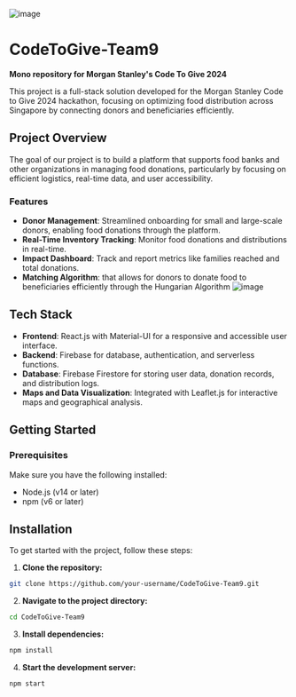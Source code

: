 ![image](https://github.com/user-attachments/assets/dcea83a0-eb05-42da-b499-56cd4778608f)

# CodeToGive-Team9
**Mono repository for Morgan Stanley's Code To Give 2024**

This project is a full-stack solution developed for the Morgan Stanley Code to Give 2024 hackathon, focusing on optimizing food distribution across Singapore by connecting donors and beneficiaries efficiently.

## Project Overview

The goal of our project is to build a platform that supports food banks and other organizations in managing food donations, particularly by focusing on efficient logistics, real-time data, and user accessibility.

### Features

- **Donor Management**: Streamlined onboarding for small and large-scale donors, enabling food donations through the platform.
- **Real-Time Inventory Tracking**: Monitor food donations and distributions in real-time.
- **Impact Dashboard**: Track and report metrics like families reached and total donations.
- **Matching Algorithm**: that allows for donors to donate food to beneficiaries efficiently through the Hungarian Algorithm
![image](https://github.com/user-attachments/assets/e2f63bad-29b9-4320-b62b-fbe05c375566)


## Tech Stack

- **Frontend**: React.js with Material-UI for a responsive and accessible user interface.
- **Backend**: Firebase for database, authentication, and serverless functions.
- **Database**: Firebase Firestore for storing user data, donation records, and distribution logs.
- **Maps and Data Visualization**: Integrated with Leaflet.js for interactive maps and geographical analysis.

## Getting Started

### Prerequisites

Make sure you have the following installed:

- Node.js (v14 or later)
- npm (v6 or later)

## Installation

To get started with the project, follow these steps:

1. **Clone the repository:**

```bash
git clone https://github.com/your-username/CodeToGive-Team9.git
```

2. **Navigate to the project directory:**
```bash
cd CodeToGive-Team9
```


3. **Install dependencies:**
```bash
npm install
```

4. **Start the development server:**
```bash
npm start
```

